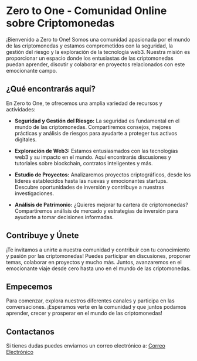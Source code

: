 # Zero to One - Comunidad Online sobre Criptomonedas

¡Bienvenido a Zero to One! Somos una comunidad apasionada por el mundo de las criptomonedas y estamos comprometidos con la seguridad, la gestión del riesgo y la exploración de la tecnología web3. Nuestra misión es proporcionar un espacio donde los entusiastas de las criptomonedas puedan aprender, discutir y colaborar en proyectos relacionados con este emocionante campo.

## ¿Qué encontrarás aquí?

En Zero to One, te ofrecemos una amplia variedad de recursos y actividades:

- **Seguridad y Gestión del Riesgo:** La seguridad es fundamental en el mundo de las criptomonedas. Compartiremos consejos, mejores prácticas y análisis de riesgos para ayudarte a proteger tus activos digitales.

- **Exploración de Web3:** Estamos entusiasmados con las tecnologías web3 y su impacto en el mundo. Aquí encontrarás discusiones y tutoriales sobre blockchain, contratos inteligentes y más.

- **Estudio de Proyectos:** Analizaremos proyectos criptográficos, desde los líderes establecidos hasta las nuevas y emocionantes startups. Descubre oportunidades de inversión y contribuye a nuestras investigaciones.

- **Análisis de Patrimonio:** ¿Quieres mejorar tu cartera de criptomonedas? Compartiremos análisis de mercado y estrategias de inversión para ayudarte a tomar decisiones informadas.

## Contribuye y Únete

¡Te invitamos a unirte a nuestra comunidad y contribuir con tu conocimiento y pasión por las criptomonedas! Puedes participar en discusiones, proponer temas, colaborar en proyectos y mucho más. Juntos, avanzaremos en el emocionante viaje desde cero hasta uno en el mundo de las criptomonedas.

## Empecemos

Para comenzar, explora nuestros diferentes canales y participa en las conversaciones. ¡Esperamos verte en la comunidad y que juntos podamos aprender, crecer y prosperar en el mundo de las criptomonedas!

## Contactanos

Si tienes dudas puedes enviarnos un correo electrónico a: [Correo Electrónico](mailto:ejemplo@ejemplo)
